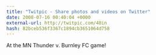 ```yaml
---
title: "Twitpic - Share photos and videos on Twitter"
date: 2008-07-16 00:40:04 +0000
external-url: http://twitpic.com/48in
hash: 82bceb536f3367c1894cb3651064d758
---
```


At the MN Thunder v. Burnley FC game! 
